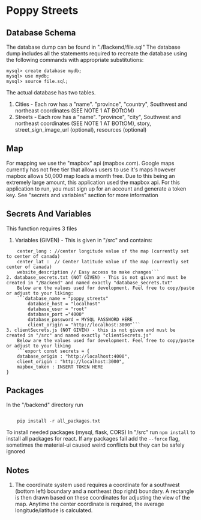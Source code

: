 # Poppy Streets

## Database Schema

The database dump can be found in "./Backend/file.sql" The database dump includes all the statements required to recreate the database using the following commands with appropriate substitutions: 
```mysql -u username -p
mysql> create database mydb;
mysql> use mydb;
mysql> source file.sql;
```

The actual database has two tables.
1. Cities - Each row has a "name". "province", "country", Southwest and northeast coordinates (SEE NOTE 1 AT BOTtOM)
1. Streets - Each row has a "name". "province", "city", Southwest and northeast coordinates (SEE NOTE 1 AT BOTtOM), story, street_sign_image_url (optional), resources (optional)

## Map

For mapping we use the "mapbox" api (mapbox.com). Google maps currently has not free tier that allows users to use it's maps however mapbox allows 50,000 map loads a month free. Due to this being an extremely large amount, this application used the mapbox api. For this application to run, you must sign up for an account and generate a token key. See "secrets and variables" section for more information

## Secrets And Variables

This function requires 3 files
1. Variables (GIVEN) - This is given in "/src" and contains:
``` mapbox_style : //Here you can specify a specific themed mapbox map or leave it as the default,
    center_long : //center longitude value of the map (currently set to center of canada)
    center_lat :  // Center latitude value of the map (currently set center of canada)
    website_description // Easy access to make changes```
2. database_secrets.txt (NOT GIVEN) - This is not given and must be created in "/Backend" and named exactly "database_secrets.txt"
    Below are the values used for development. Feel free to copy/paste or adjust to your liking:
    ```database_name = "poppy_streets"
        database_host = "localhost"
        database_user = "root"
        database_port ="4000"
        database_password = MYSQL PASSWORD HERE
        client_origin = "http://localhost:3000"```
3. clientSecrets.js (NOT GIVEN) - this is not given and must be created in "/src" and named exactly "clientSecrets.js"
    Below are the values used for development. Feel free to copy/paste or adjust to your liking
    ```export const secrets = {
    database_origin : "http://localhost:4000",
    client_origin : "http://localhost:3000",
    mapbox_token : INSERT TOKEN HERE
}
```

## Packages

In the "/backend" directory run
```pip search . > all_packages.txt

    pip install -r all_packages.txt

```
To install needed packages (mysql, flask, CORS)
In "/src" run
```npm install```
to install all packages for react. If any packages fail add the ```--force``` flag, sometimes the material-ui caused weird conflicts but they can be safely ignored
## Notes

1. The coordinate system used requires a coordinate for a southwest (bottom left) boundary and a northeast (top right) boundary. A rectangle is then drawn based on these coordinates for adjusting the view of the map. Anytime the center coordinate is required, the average longitude/latitude is calculated.

